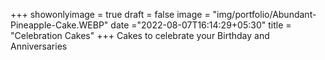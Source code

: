 +++
showonlyimage = true
draft = false
image = "img/portfolio/Abundant-Pineapple-Cake.WEBP"
date ="2022-08-07T16:14:29+05:30"
title = "Celebration Cakes"
+++
Cakes to celebrate your Birthday and Anniversaries

 

